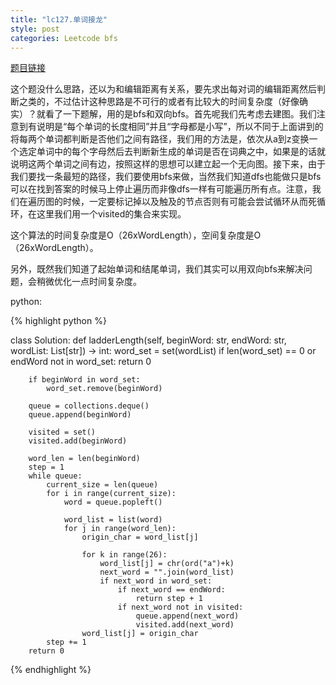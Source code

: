 ```yaml
---
title: "lc127.单词接龙"
style: post
categories: Leetcode bfs
---
```


[题目链接](https://leetcode-cn.com/problems/word-ladder/)

这个题没什么思路，还以为和编辑距离有关系，要先求出每对词的编辑距离然后判断之类的，不过估计这种思路是不可行的或者有比较大的时间复杂度（好像确实）？就看了一下题解，用的是bfs和双向bfs。首先呢我们先考虑去建图。我们注意到有说明是“每个单词的长度相同”并且“字母都是小写”，所以不同于上面讲到的将每两个单词都判断是否他们之间有路径，我们用的方法是，依次从a到z变换一个选定单词中的每个字母然后去判断新生成的单词是否在词典之中，如果是的话就说明这两个单词之间有边，按照这样的思想可以建立起一个无向图。接下来，由于我们要找一条最短的路径，我们要使用bfs来做，当然我们知道dfs也能做只是bfs可以在找到答案的时候马上停止遍历而非像dfs一样有可能遍历所有点。注意，我们在遍历图的时候，一定要标记掉以及触及的节点否则有可能会尝试循环从而死循环，在这里我们用一个visited的集合来实现。

这个算法的时间复杂度是O（26xWordLength），空间复杂度是O（26xWordLength）。

另外，既然我们知道了起始单词和结尾单词，我们其实可以用双向bfs来解决问题，会稍微优化一点时间复杂度。

python:

{% highlight python %}

class Solution:
    def ladderLength(self, beginWord: str, endWord: str, wordList: List[str]) -> int:
        word_set = set(wordList)
        if len(word_set) == 0 or endWord not in word_set:
            return 0
        
        if beginWord in word_set:
            word_set.remove(beginWord)

        queue = collections.deque()
        queue.append(beginWord)

        visited = set()
        visited.add(beginWord)

        word_len = len(beginWord)
        step = 1
        while queue:
            current_size = len(queue)
            for i in range(current_size):
                word = queue.popleft()
            
                word_list = list(word)
                for j in range(word_len):
                    origin_char = word_list[j]

                    for k in range(26):
                        word_list[j] = chr(ord("a")+k)
                        next_word = "".join(word_list)
                        if next_word in word_set:
                            if next_word == endWord:
                                return step + 1
                            if next_word not in visited:
                                queue.append(next_word)
                                visited.add(next_word)
                    word_list[j] = origin_char
            step += 1
        return 0

{% endhighlight %}

